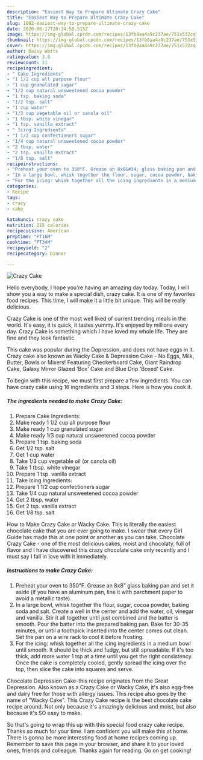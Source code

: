 ```yaml
---
description: "Easiest Way to Prepare Ultimate Crazy Cake"
title: "Easiest Way to Prepare Ultimate Crazy Cake"
slug: 1082-easiest-way-to-prepare-ultimate-crazy-cake
date: 2020-06-17T20:34:58.515Z
image: https://img-global.cpcdn.com/recipes/13fb8aa4a9c237ae/751x532cq70/crazy-cake-recipe-main-photo.jpg
thumbnail: https://img-global.cpcdn.com/recipes/13fb8aa4a9c237ae/751x532cq70/crazy-cake-recipe-main-photo.jpg
cover: https://img-global.cpcdn.com/recipes/13fb8aa4a9c237ae/751x532cq70/crazy-cake-recipe-main-photo.jpg
author: Daisy Watts
ratingvalue: 3.8
reviewcount: 11
recipeingredient:
- " Cake Ingredients"
- "1 1/2 cup all purpose flour"
- "1 cup granulated sugar"
- "1/3 cup natural unsweetened cocoa powder"
- "1 tsp. baking soda"
- "1/2 tsp. salt"
- "1 cup water"
- "1/3 cup vegetable oil or canola oil"
- "1 tbsp. white vinegar"
- "1 tsp. vanilla extract"
- " Icing Ingredients"
- "1 1/2 cup confectioners sugar"
- "1/4 cup natural unsweetened cocoa powder"
- "2 tbsp. water"
- "2 tsp. vanilla extract"
- "1/8 tsp. salt"
recipeinstructions:
- "Preheat your oven to 350°F. Grease an 8x8&#34; glass baking pan and set it aside (if you have an aluminum pan, line it with parchment paper to avoid a metallic taste)."
- "In a large bowl, whisk together the flour, sugar, cocoa powder, baking soda and salt. Create a well in the center and add the water, oil, vinegar and vanilla. Stir it all together until just combined and the batter is smooth. Pour the batter into the prepared baking pan. Bake for 30-35 minutes, or until a toothpick inserted into the center comes out clean. Set the pan on a wire rack to cool it before frosting."
- "For the icing: whisk together all the icing ingredients in a medium bowl until smooth. It should be thick and fudgy, but still spreadable. If it&#39;s too thick, add more water 1 tsp at a time until you get the right consistency. Once the cake is completely cooled, gently spread the icing over the top, then slice the cake into squares and serve."
categories:
- Recipe
tags:
- crazy
- cake

katakunci: crazy cake 
nutrition: 215 calories
recipecuisine: American
preptime: "PT16M"
cooktime: "PT34M"
recipeyield: "2"
recipecategory: Dinner

---
```



![Crazy Cake](https://img-global.cpcdn.com/recipes/13fb8aa4a9c237ae/751x532cq70/crazy-cake-recipe-main-photo.jpg)

Hello everybody, I hope you're having an amazing day today. Today, I will show you a way to make a special dish, crazy cake. It is one of my favorites food recipes. This time, I will make it a little bit unique. This will be really delicious.

Crazy Cake is one of the most well liked of current trending meals in the world. It's easy, it is quick, it tastes yummy. It's enjoyed by millions every day. Crazy Cake is something which I have loved my whole life. They are fine and they look fantastic.

This cake was popular during the Depression, and does not have eggs in it. Crazy cake also known as Wacky Cake &amp; Depression Cake - No Eggs, Milk, Butter, Bowls or Mixers! Featuring Checkerboard Cake, Giant Raindrop Cake, Galaxy Mirror Glazed &#39;Box&#39; Cake and Blue Drip &#39;Boxed&#39; Cake.


To begin with this recipe, we must first prepare a few ingredients. You can have crazy cake using 16 ingredients and 3 steps. Here is how you cook it.

<!--inarticleads1-->

##### The ingredients needed to make Crazy Cake:

1. Prepare  Cake Ingredients:
1. Make ready 1 1/2 cup all purpose flour
1. Make ready 1 cup granulated sugar
1. Make ready 1/3 cup natural unsweetened cocoa powder
1. Prepare 1 tsp. baking soda
1. Get 1/2 tsp. salt
1. Get 1 cup water
1. Take 1/3 cup vegetable oil (or canola oil)
1. Take 1 tbsp. white vinegar
1. Prepare 1 tsp. vanilla extract
1. Take  Icing Ingredients:
1. Prepare 1 1/2 cup confectioners sugar
1. Take 1/4 cup natural unsweetened cocoa powder
1. Get 2 tbsp. water
1. Get 2 tsp. vanilla extract
1. Get 1/8 tsp. salt


How to Make Crazy Cake or Wacky Cake. This is literally the easiest chocolate cake that you are ever going to make. I swear that every Girl Guide has made this at one point or another as you can take. Chocolate Crazy Cake - one of the most delicious cakes, moist and chocolaty, full of flavor and I have discovered this crazy chocolate cake only recently and I must say I fall in love with it immediately. 

<!--inarticleads2-->

##### Instructions to make Crazy Cake:

1. Preheat your oven to 350°F. Grease an 8x8&#34; glass baking pan and set it aside (if you have an aluminum pan, line it with parchment paper to avoid a metallic taste).
1. In a large bowl, whisk together the flour, sugar, cocoa powder, baking soda and salt. Create a well in the center and add the water, oil, vinegar and vanilla. Stir it all together until just combined and the batter is smooth. Pour the batter into the prepared baking pan. Bake for 30-35 minutes, or until a toothpick inserted into the center comes out clean. Set the pan on a wire rack to cool it before frosting.
1. For the icing: whisk together all the icing ingredients in a medium bowl until smooth. It should be thick and fudgy, but still spreadable. If it&#39;s too thick, add more water 1 tsp at a time until you get the right consistency. Once the cake is completely cooled, gently spread the icing over the top, then slice the cake into squares and serve.


Chocolate Depression Cake-this recipe originates from the Great Depression. Also known as a Crazy Cake or Wacky Cake, it&#39;s also egg-free and dairy free for those with allergy issues. This recipe also goes by the name of &#34;Wacky Cake&#34;. This Crazy Cake recipe is the best chocolate cake recipe around. Not only because it&#39;s amazingly delicious and moist, but also because it&#39;s SO easy to make. 

So that's going to wrap this up with this special food crazy cake recipe. Thanks so much for your time. I am confident you will make this at home. There is gonna be more interesting food at home recipes coming up. Remember to save this page in your browser, and share it to your loved ones, friends and colleague. Thanks again for reading. Go on get cooking!
